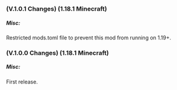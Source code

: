 ### **(V.1.0.1 Changes) (1.18.1 Minecraft)**

##### Misc:
Restricted mods.toml file to prevent this mod from running on 1.19+.


### **(V.1.0.0 Changes) (1.18.1 Minecraft)**

##### Misc:
First release.